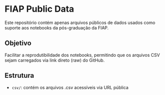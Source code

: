 # FIAP Public Data

Este repositório contém apenas arquivos públicos de dados usados como suporte aos notebooks da pós-graduação da FIAP.

## Objetivo

Facilitar a reprodutibilidade dos notebooks, permitindo que os arquivos CSV sejam carregados via link direto (raw) do GitHub.

## Estrutura

- `csv/`: contém os arquivos .csv acessíveis via URL pública
